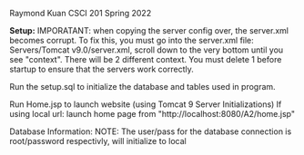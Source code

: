 Raymond Kuan
CSCI 201
Spring 2022

**Setup:**
IMPORATANT: when copying the server config over, the server.xml becomes corrupt. To fix this, you must go into the server.xml file: Servers/Tomcat v9.0/server.xml, scroll down to the very bottom until you see "context". There will be 2 different context. You must delete 1 before startup to ensure that the servers work correctly.

Run the setup.sql to initialize the database and tables used in program.

Run Home.jsp to launch website (using Tomcat 9 Server Initializations)
If using local url: launch home page from "http://localhost:8080/A2/home.jsp"

Database Information:
NOTE: The user/pass for the database connection is root/password respectivly, will initialize to local 





